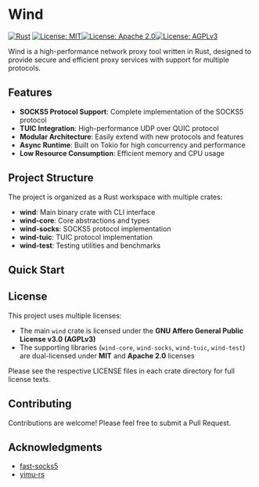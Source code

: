 # Wind

[![Rust](https://img.shields.io/badge/rust-2024-orange.svg)](https://www.rust-lang.org) [![License: MIT](https://img.shields.io/badge/License-MIT-blue.svg)](https://opensource.org/licenses/MIT)[![License: Apache 2.0](https://img.shields.io/badge/License-Apache%202.0-blue.svg)](https://opensource.org/licenses/Apache-2.0)[![License: AGPLv3](https://img.shields.io/badge/License-AGPL%20v3-red.svg)](https://www.gnu.org/licenses/agpl-3.0)

Wind is a high-performance network proxy tool written in Rust, designed to provide secure and efficient proxy services with support for multiple protocols.

## Features

- **SOCKS5 Protocol Support**: Complete implementation of the SOCKS5 protocol
- **TUIC Integration**: High-performance UDP over QUIC protocol
- **Modular Architecture**: Easily extend with new protocols and features
- **Async Runtime**: Built on Tokio for high concurrency and performance
- **Low Resource Consumption**: Efficient memory and CPU usage

## Project Structure

The project is organized as a Rust workspace with multiple crates:

- **wind**: Main binary crate with CLI interface
- **wind-core**: Core abstractions and types
- **wind-socks**: SOCKS5 protocol implementation
- **wind-tuic**: TUIC protocol implementation
- **wind-test**: Testing utilities and benchmarks

## Quick Start


## License

This project uses multiple licenses:

- The main `wind` crate is licensed under the **GNU Affero General Public License v3.0 (AGPLv3)**
- The supporting libraries (`wind-core`, `wind-socks`, `wind-tuic`, `wind-test`) are dual-licensed under **MIT** and **Apache 2.0** licenses

Please see the respective LICENSE files in each crate directory for full license texts.

## Contributing

Contributions are welcome! Please feel free to submit a Pull Request.

## Acknowledgments

- [fast-socks5](https://github.com/dizda/fast-socks5)
- [yimu-rs](https://github.com/yfaming/yimu-rs)